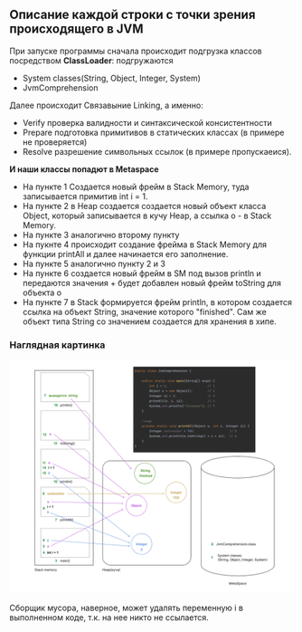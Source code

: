 
## Описание каждой строки с точки зрения происходящего в JVM

При запуске программы сначала происходит подгрузка классов посредством **ClassLoader**: подгружаются
- System classes(String, Object, Integer, System)
- JvmComprehension

Далее происходит Связавыние Linking, а именно:

- Verify проверка валидности и синтаксической консистентности
- Prepare подготовка примитивов в статических классах (в примере не проверяется)
- Resolve разрешение символьных ссылок (в примере пропускаеися). 

**И наши классы попадют в Metaspace**

- На пункте 1 Cоздается новый фрейм в Stack Memory, туда записывается примитив int i = 1.
- На пункте 2 в Heap создается создается новый объект класса Object, который записывается в кучу Heap, а ссылка o - в Stack Memory.
- На пункте 3 аналогично второму пункту
- На пукнте 4 происходит создание фрейма в Stack Memory для функции printAll и далее начинается его заполнение.
- На пункте 5 аналогично пункту 2 и 3
- На пункте 6 создается новый фрейм в SM под вызов println и передаются значения + будет добавлен новый фрейм toString для объекта o
- На пункте 7 в Stack формируется фрейм println, в котором создается ссылка на объект String, значение которого "finished". Сам же объект типа String со значением создается для хранения в хипе.

### Наглядная картинка ###

<picture>
 <source media="(prefers-color-scheme: dark)" srcset="https://github.com/Aaaleenka/JVM/blob/master/example.png">
 <source media="(prefers-color-scheme: light)" srcset="https://github.com/Aaaleenka/JVM/blob/master/example.png">
 <img alt="YOUR-ALT-TEXT" src="https://github.com/Aaaleenka/JVM/blob/master/example.png">
</picture>

Сборщик мусора, наверное, может удалять переменную i в выполненном коде, т.к. на нее никто не ссылается. 
